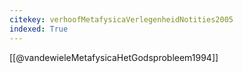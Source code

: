 ```yaml
---
citekey: verhoofMetafysicaVerlegenheidNotities2005
indexed: True
---
```

[[@vandewieleMetafysicaHetGodsprobleem1994]]

